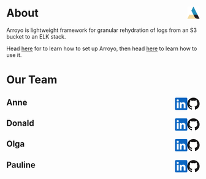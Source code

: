 
# About <img src="https://github.com/Team-Arroyo/.github/blob/main/profile/arroyographic_color.png" alt="arroyo icon" height="32" width="32" align="right"/>

Arroyo is lightweight framework for granular rehydration of logs from an S3 bucket to an ELK stack.

Head [here](https://github.com/Team-Arroyo/arroyo-deployment) for to learn how to set up Arroyo, then head [here](https://github.com/Team-Arroyo/arroyo) to learn how to use it.
# Our Team
## Anne [<img src="https://github.com/Team-Arroyo/.github/blob/main/profile/GitHub-Mark-32px.png" alt="github icon" height="32" width="32" align="right"/>](https://github.com/aelizj)[<img src="https://github.com/Team-Arroyo/.github/blob/main/profile/In-Blue-34.png" alt="linkedin icon" height="32" width="32" align="right"/>](https://www.linkedin.com/in/anneelizjones/)
## Donald [<img src="https://github.com/Team-Arroyo/.github/blob/main/profile/GitHub-Mark-32px.png" alt="github icon" height="32" width="32" align="right"/>](https://github.com/donald-p-redding)[<img src="https://github.com/Team-Arroyo/.github/blob/main/profile/In-Blue-34.png" alt="linkedin icon" height="32" width="32" align="right"/>](https://www.linkedin.com/in/donald-redding-36a093234)
## Olga [<img src="https://github.com/Team-Arroyo/.github/blob/main/profile/GitHub-Mark-32px.png" alt="github icon" height="32" width="32" align="right"/>](https://github.com/olgashi)[<img src="https://github.com/Team-Arroyo/.github/blob/main/profile/In-Blue-34.png" alt="linkedin icon" height="32" width="32" align="right"/>]()
## Pauline [<img src="https://github.com/Team-Arroyo/.github/blob/main/profile/GitHub-Mark-32px.png" alt="github icon" height="32" width="32" align="right"/>](https://github.com/Pauline3414159)[<img src="https://github.com/Team-Arroyo/.github/blob/main/profile/In-Blue-34.png" alt="linkedin icon" height="32" width="32" align="right"/>](https://www.linkedin.com/in/pauline-3414159/)
